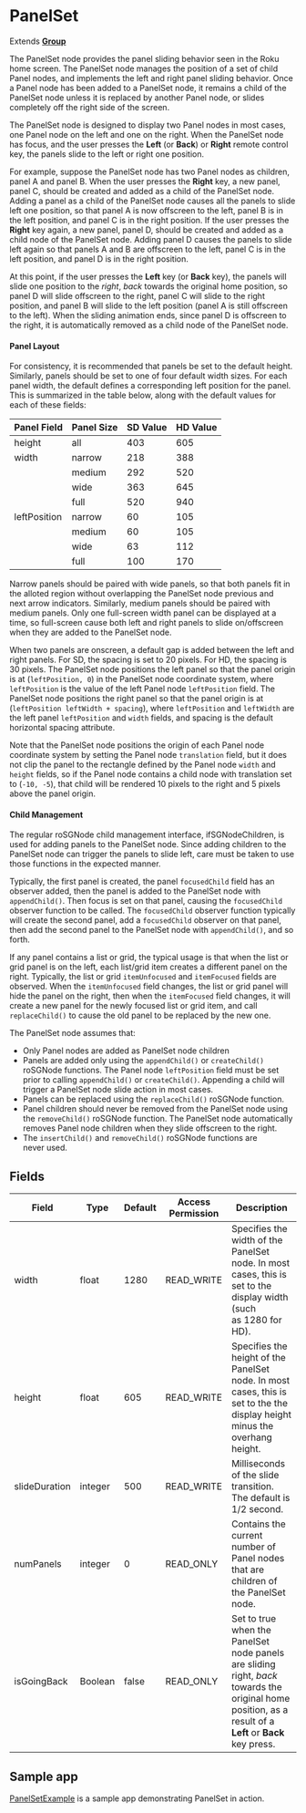 PanelSet
========

Extends [**Group**](/docs/references/scenegraph/layout-group-nodes/group.md)

The PanelSet node provides the panel sliding behavior seen in the Roku home screen. The PanelSet node manages the position of a set of child Panel nodes, and implements the left and right panel sliding behavior. Once a Panel node has been added to a PanelSet node, it remains a child of the PanelSet node unless it is replaced by another Panel node, or slides completely off the right side of the screen.

The PanelSet node is designed to display two Panel nodes in most cases, one Panel node on the left and one on the right. When the PanelSet node has focus, and the user presses the **Left** (or **Back**) or **Right** remote control key, the panels slide to the left or right one position.

For example, suppose the PanelSet node has two Panel nodes as children, panel A and panel B. When the user presses the **Right** key, a new panel, panel C, should be created and added as a child of the PanelSet node. Adding a panel as a child of the PanelSet node causes all the panels to slide left one position, so that panel A is now offscreen to the left, panel B is in the left position, and panel C is in the right position. If the user presses the **Right** key again, a new panel, panel D, should be created and added as a child node of the PanelSet node. Adding panel D causes the panels to slide left again so that panels A and B are offscreen to the left, panel C is in the left position, and panel D is in the right position.

At this point, if the user presses the **Left** key (or **Back** key), the panels will slide one position to the _right_, _back_ towards the original home position, so panel D will slide offscreen to the right, panel C will slide to the right position, and panel B will slide to the left position (panel A is still offscreen to the left). When the sliding animation ends, since panel D is offscreen to the right, it is automatically removed as a child node of the PanelSet node.

#### Panel Layout

For consistency, it is recommended that panels be set to the default height. Similarly, panels should be set to one of four default width sizes. For each panel width, the default defines a corresponding left position for the panel. This is summarized in the table below, along with the default values for each of these fields:

| Panel Field | Panel Size | SD Value | HD Value |
| --- | --- | --- | --- |
| height | all | 403 | 605 |
| width | narrow | 218 | 388 |
|     | medium | 292 | 520 |
|     | wide | 363 | 645 |
|     | full | 520 | 940 |
| leftPosition | narrow | 60  | 105 |
|     | medium | 60  | 105 |
|     | wide | 63  | 112 |
|     | full | 100 | 170 |

Narrow panels should be paired with wide panels, so that both panels fit in the alloted region without overlapping the PanelSet node previous and next arrow indicators. Similarly, medium panels should be paired with medium panels. Only one full-screen width panel can be displayed at a time, so full-screen cause both left and right panels to slide on/offscreen when they are added to the PanelSet node.

When two panels are onscreen, a default gap is added between the left and right panels. For SD, the spacing is set to 20 pixels. For HD, the spacing is 30 pixels. The PanelSet node positions the left panel so that the panel origin is at (`leftPosition, 0`) in the PanelSet node coordinate system, where `leftPosition` is the value of the left Panel node `leftPosition` field. The PanelSet node positions the right panel so that the panel origin is at (`leftPosition leftWidth + spacing`), where `leftPosition` and `leftWidth` are the left panel `leftPosition` and `width` fields, and spacing is the default horizontal spacing attribute.

Note that the PanelSet node positions the origin of each Panel node coordinate system by setting the Panel node `translation` field, but it does not clip the panel to the rectangle defined by the Panel node `width` and `height` fields, so if the Panel node contains a child node with translation set to (`-10, -5`), that child will be rendered 10 pixels to the right and 5 pixels above the panel origin.

#### Child Management

The regular roSGNode child management interface, ifSGNodeChildren, is used for adding panels to the PanelSet node. Since adding children to the PanelSet node can trigger the panels to slide left, care must be taken to use those functions in the expected manner.

Typically, the first panel is created, the panel `focusedChild` field has an observer added, then the panel is added to the PanelSet node with `appendChild()`. Then focus is set on that panel, causing the `focusedChild` observer function to be called. The `focusedChild` observer function typically will create the second panel, add a `focusedChild` observer on that panel, then add the second panel to the PanelSet node with `appendChild()`, and so forth.

If any panel contains a list or grid, the typical usage is that when the list or grid panel is on the left, each list/grid item creates a different panel on the right. Typically, the list or grid `itemUnfocused` and `itemFocused` fields are observed. When the `itemUnfocused` field changes, the list or grid panel will hide the panel on the right, then when the `itemFocused` field changes, it will create a new panel for the newly focused list or grid item, and call `replaceChild()` to cause the old panel to be replaced by the new one.

The PanelSet node assumes that:

*   Only Panel nodes are added as PanelSet node children
*   Panels are added only using the `appendChild()` or `createChild()` roSGNode functions. The Panel node `leftPosition` field must be set prior to calling `appendChild()` or `createChild()`. Appending a child will trigger a PanelSet node slide action in most cases.
*   Panels can be replaced using the `replaceChild()` roSGNode function.
*   Panel children should never be removed from the PanelSet node using the `removeChild()` roSGNode function. The PanelSet node automatically removes Panel node children when they slide offscreen to the right.
*   The `insertChild()` and `removeChild()` roSGNode functions are never used.

Fields
------

| Field | Type | Default | Access Permission | Description |
| --- | --- | --- | --- | --- |
| width | float | 1280 | READ\_WRITE | Specifies the width of the PanelSet node. In most cases, this is set to the display width (such as 1280 for HD). |
| height | float | 605 | READ\_WRITE | Specifies the height of the PanelSet node. In most cases, this is set to the the display height minus the overhang height. |
| slideDuration | integer | 500 | READ\_WRITE | Milliseconds of the slide transition. The default is 1/2 second. |
| numPanels | integer | 0   | READ\_ONLY | Contains the current number of Panel nodes that are children of the PanelSet node. |
| isGoingBack | Boolean | false | READ\_ONLY | Set to true when the PanelSet node panels are sliding right, _back_ towards the original home position, as a result of a **Left** or **Back** key press. |

Sample app
----------

[PanelSetExample](https://github.com/rokudev/samples/tree/master/ux%20components/sliding%20panels/PanelSetExample) is a sample app demonstrating PanelSet in action.